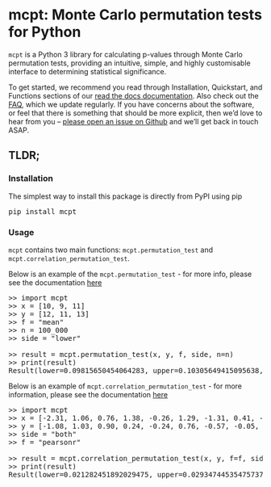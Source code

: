 # mcpt: Monte Carlo permutation tests for Python
`mcpt` is a Python 3 library for calculating p-values through Monte Carlo permutation tests, providing an intuitive, simple, and highly customisable interface to determining statistical significance.

To get started, we recommend you read through Installation, Quickstart, and Functions sections of our [read the docs documentation](https://mcpt.readthedocs.io/en/latest/). Also check out the [FAQ](https://mcpt.readthedocs.io/en/latest/documentation/faq.html), which we update regularly. If you have concerns about the software, or feel that there is something that should be more explicit, then we’d love to hear from you – [please open an issue on Github](https://github.com/Ravenlocke/mcpt/issues) and we’ll get back in touch ASAP.

## TLDR;
### Installation
The simplest way to install this package is directly from PyPI using pip

<pre>
pip install mcpt
</pre>

### Usage
`mcpt` contains two main functions: `mcpt.permutation_test` and `mcpt.correlation_permutation_test`. 


Below is an example of the `mcpt.permutation_test` - for more info, please see the documentation [here](https://mcpt.readthedocs.io/en/latest/documentation/quickstart.html#permutation-test)
<pre>
>> import mcpt
>> x = [10, 9, 11]
>> y = [12, 11, 13]
>> f = "mean"
>> n = 100_000
>> side = "lower"

>> result = mcpt.permutation_test(x, y, f, side, n=n)
>> print(result)
Result(lower=0.09815650454064283, upper=0.10305649415095638, confidence=0.99)
</pre>

Below is an example of `mcpt.correlation_permutation_test` - for more information, please see the documentation [here](https://mcpt.readthedocs.io/en/latest/documentation/quickstart.html#correlation-permutation-test)

<pre>
>> import mcpt
>> x = [-2.31, 1.06, 0.76, 1.38, -0.26, 1.29, -1.31, 0.41, -0.67, -0.58]
>> y = [-1.08, 1.03, 0.90, 0.24, -0.24, 0.76, -0.57, -0.05, -1.28, 1.04]
>> side = "both"
>> f = "pearsonr"

>> result = mcpt.correlation_permutation_test(x, y, f=f, side=side)
>> print(result)
Result(lower=0.021282451892029475, upper=0.029347445354757373, confidence=0.99)
</pre>
